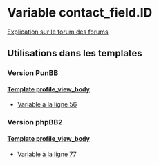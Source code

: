 # Variable contact_field.ID
[Explication sur le forum des forums](http://forum.forumactif.com/t294113-listing-des-variables#contact_field.ID)

## Utilisations dans les templates

### Version PunBB

#### [Template profile_view_body](punbb/profile_view_body.md)
* [Variable à la ligne 56](../punbb/profile_view_body.tpl#L56)

### Version phpBB2

#### [Template profile_view_body](subsilver/profile_view_body.md)
* [Variable à la ligne 77](../subsilver/profile_view_body.tpl#L77)